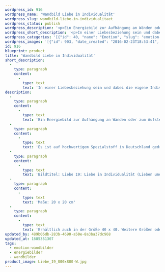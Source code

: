 ```yaml
---
wordpress_id: 916
wordpress_name: 'Wandbild Liebe in Individualität'
wordpress_slug: wandbild-liebe-in-individualitaet
wordpress_status: publish
wordpress_description: '<p>Ein Energiebild zur Aufhängung an Wänden oder zum Aufstellen im Raum mit einem aktivierbaren Informationsfeld zu: Liebe - Lieben und frei sein - Individualität - Toleranz - Freiraum - Wahrhaftige Beziehung: In einer Liebesbeziehung sein und dabei die eigene Individualität auf stimmige Weise bewahren. Die Brücke gehen zwischen Verbundenheit und Freiheit. Akzeptanz und Toleranz der eigenen Individualität und der des Partners. Sich selbst und dem anderen Freiraum zugestehen.</p><p>Es ist auf hochwertigem Spezialstoff in Deutschland gedruckt und sorgfältig in Handarbeit auf Holzkeilrahmen aufgezogen. Laut Herstellerangaben ist der farbintensive Druck 70 Jahre lichtecht, waschbar und in einem umweltorientierten Verfahren hergestellt. Der Oberstoff ist mit einer Spezialbeschichtung unterfüttert, so dass, bei Aufhängung an der Wand, der rückseitige Holzrahmen auch bei hellen Farben unsichtbar ist.</p><p>Bildtitel: Liebe 19: Liebe in Individualität (Lieben und frei sein). Reihe: Liebe</p><p>Maße: 20 x 20 cm</p><p>Erhältlich auch in der Größe 40 x 40. Weitere Größen oder andere Seitenverhältnisse, sind bis 200 cm individuell für Sie innerhalb weniger Tage herstellbar. Bitte kontaktieren Sie uns hierfür unter <a href="mailto:info@elvedenverlag.de">info@elvedenverlag.de</a>.</p><p><a href="https://my.feenbaum.de/anwendung-energie-wandbilder/">Anwendungshinweise</a>      <a href="https://my.feenbaum.de/produktinformation-wandbilder/">Produktinformationen</a></p>'
wordpress_short_description: '<p>In einer Liebesbeziehung sein und dabei die eigene Individualität auf stimmige Weise bewahren</p>'
wordpress_categories: '[{"id": 40, "name": "Emotion", "slug": "emotion-wandbilder"}, {"id": 22, "name": "Energiebilder", "slug": "energiebilder"}, {"id": 24, "name": "Wandbilder", "slug": "wandbilder"}]'
wordpress_images: '[{"id": 903, "date_created": "2016-02-23T18:53:41", "date_created_gmt": "2016-02-23T16:53:41", "date_modified": "2016-02-23T18:53:41", "date_modified_gmt": "2016-02-23T16:53:41", "src": "https://my.feenbaum.de/wp-content/uploads/2016/02/Liebe_19_800x800-W.jpg", "name": "Liebe_19_800x800-W", "alt": ""}]'
id: 916
blueprint: product
title: 'Wandbild Liebe in Individualität'
short_description:
  -
    type: paragraph
    content:
      -
        type: text
        text: 'In einer Liebesbeziehung sein und dabei die eigene Individualität auf stimmige Weise bewahren'
description:
  -
    type: paragraph
    content:
      -
        type: text
        text: 'Ein Energiebild zur Aufhängung an Wänden oder zum Aufstellen im Raum mit einem aktivierbaren Informationsfeld zu: Liebe - Lieben und frei sein - Individualität - Toleranz - Freiraum - Wahrhaftige Beziehung: In einer Liebesbeziehung sein und dabei die eigene Individualität auf stimmige Weise bewahren. Die Brücke gehen zwischen Verbundenheit und Freiheit. Akzeptanz und Toleranz der eigenen Individualität und der des Partners. Sich selbst und dem anderen Freiraum zugestehen.'
  -
    type: paragraph
    content:
      -
        type: text
        text: 'Es ist auf hochwertigem Spezialstoff in Deutschland gedruckt und sorgfältig in Handarbeit auf Holzkeilrahmen aufgezogen. Laut Herstellerangaben ist der farbintensive Druck 70 Jahre lichtecht, waschbar und in einem umweltorientierten Verfahren hergestellt. Der Oberstoff ist mit einer Spezialbeschichtung unterfüttert, so dass, bei Aufhängung an der Wand, der rückseitige Holzrahmen auch bei hellen Farben unsichtbar ist.'
  -
    type: paragraph
    content:
      -
        type: text
        text: 'Bildtitel: Liebe 19: Liebe in Individualität (Lieben und frei sein). Reihe: Liebe'
  -
    type: paragraph
    content:
      -
        type: text
        text: 'Maße: 20 x 20 cm'
  -
    type: paragraph
    content:
      -
        type: text
        text: 'Erhältlich auch in der Größe 40 x 40. Weitere Größen oder andere Seitenverhältnisse, sind bis 200 cm individuell für Sie innerhalb weniger Tage herstellbar. Bitte kontaktieren Sie uns hierfür unter info@elvedenverlag.de.'
updated_by: 489b06db-283b-4690-a50e-8a3ba37dc968
updated_at: 1685351307
tags:
  - emotion-wandbilder
  - energiebilder
  - wandbilder
product_image: Liebe_19_800x800-W.jpg
---
```

